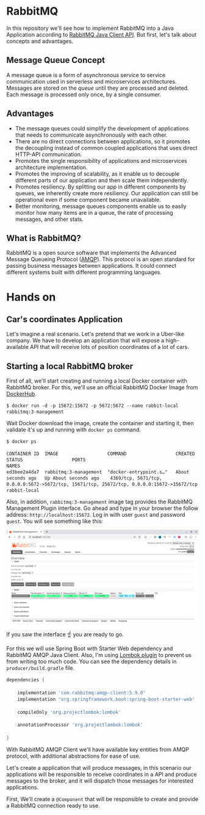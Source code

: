 # RabbitMQ

In this repository we'll see how to implement RabbitMQ into a Java Application
according to [RabbitMQ Java Client API](https://www.rabbitmq.com/api-guide.html). But first,
let's talk about concepts and advantages.

## Message Queue Concept
A message queue is a form of asynchronous service to service communication used
in serverless and microservices architectures. Messages are stored on the *queue*
until they are processed and deleted. Each message is processed only once, by
a single consumer.

## Advantages
- The message queues could simplify the development of applications that
needs to communicate asynchronously with each other. 
- There are no direct connections between applications, so it promotes 
the decoupling instead of common coupled applications that uses direct 
HTTP-API communication.
- Promotes the single responsibility of applications and microservices 
architecture implementation.
- Promotes the improving of scalability, as it enable us to decouple 
different parts of our application and then scale them independently.
- Promotes resiliency. By splitting our app in different components by queues, 
we inherently create more resiliency. Our application can still be operational 
even if some component became unavailable.
- Better monitoring, message queues components enable us to easily monitor 
how many items are in a queue, the rate of processing messages, 
and other stats.

## What is RabbitMQ?

RabbitMQ is a open source software that implements the Advanced Message Queueing
Protocol ([AMQP](https://www.amqp.org)). This protocol is an open standard
for passing business messages between applications. It could connect different
systems built with different programming languages.

# Hands on

## Car's coordinates Application

Let's imagine a real scenario.
Let's pretend that we work in a Uber-like company. We 
have to develop an application that will expose a high-available API 
that will receive lots of position coordinates of a lot of cars.

## Starting a local RabbitMQ broker

First of all, we'll start creating and running a local Docker container 
with RabbitMQ broker. For this, we'll use an official RabbitMQ 
Docker Image from [DockerHub](https://hub.docker.com/_/rabbitmq).

```shell script
$ docker run -d -p 15672:15672 -p 5672:5672 --name rabbit-local rabbitmq:3-management
```

Wait Docker download the image, create the container and starting it, 
then validate it's up and running with `docker ps` command.
```shell script
$ docker ps

CONTAINER ID  IMAGE                  COMMAND                  CREATED             STATUS                  PORTS                                                                                        NAMES
ed3bee2a4da7  rabbitmq:3-management  "docker-entrypoint.s…"   About seconds ago   Up About seconds ago    4369/tcp, 5671/tcp, 0.0.0.0:5672->5672/tcp, 15671/tcp, 25672/tcp, 0.0.0.0:15672->15672/tcp   rabbit-local
```

Also, in addition, `rabbitmq:3-management` image tag provides the 
RabbitMQ Management Plugin interface. Go ahead and type in your
browser the follow address: `http://localhost:15672`. Log in with user `guest`
and password `guest`. You will see something like this:

![](rabbitAdminInterface.png)

If you saw the interface :point_up: you are ready to go.

For this we will use Spring Boot with Starter Web dependency and 
RabbitMQ AMQP Java Client.
Also, I'm using [Lombok plugin](https://projectlombok.org) to prevent us 
from writing too much code. You can see the dependency details 
in `producer/build.gradle` file.

```groovy
dependencies {

    implementation 'com.rabbitmq:amqp-client:5.9.0'
    implementation 'org.springframework.boot:spring-boot-starter-web'

    compileOnly 'org.projectlombok:lombok'

    annotationProcessor 'org.projectlombok:lombok'

}
```

With RabbitMQ AMQP Client we'll have available key entities
from AMQP protocol, with additional abstractions for ease of use.

Let's create a application that will produce messages, 
in this scenario our applications will be responsible 
to receive coordinates in a API and produce messages to
the broker, and it will dispatch those messages 
for interested applications.

First, We'll create a `@Component` that will be responsible
to create and provide a RabbitMQ connection ready to use. 









